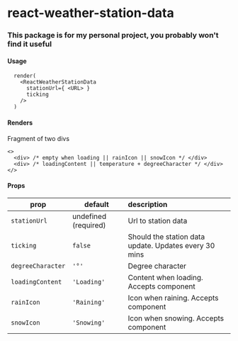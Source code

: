 # react-weather-station-data


### This package is for my personal project, you probably won't find it useful


#### Usage
```
  render(
    <ReactWeatherStationData
      stationUrl={ <URL> }
      ticking
    />
  )
```


#### Renders
Fragment of two divs
```
<>
  <div> /* empty when loading || rainIcon || snowIcon */ </div>
  <div> /* loadingContent || temperature + degreeCharacter */ </div>
</>
```


#### Props

| prop | default | description |
| ---- | ------- | :----------- |
| `stationUrl` | undefined (required) | Url to station data |
| `ticking` | `false` | Should the station data update. Updates every 30 mins |
| `degreeCharacter` | `'°'` | Degree character |
| `loadingContent` | `'Loading'` | Content when loading. Accepts component |
| `rainIcon` | `'Raining'` | Icon when raining. Accepts component |
| `snowIcon` | `'Snowing'` | Icon when snowing. Accepts component |
